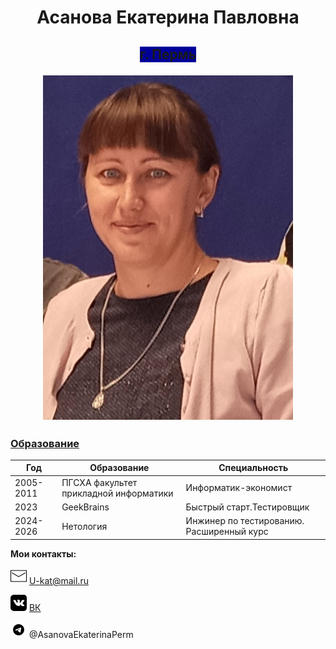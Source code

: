  <h1 style="text-align:center;"> Асанова Екатерина Павловна </h1> 

 <h2 style="text-align:center;"> <span style="background-color:#000099"> г. Пермь  </span> 

![Фотография](Docs\assets\Foto.png) 

### <u> Образование </u>

|Год |Образование|Специальность|
|-----|--------|---|
|2005-2011|ПГСХА факультет прикладной информатики|Информатик-экономист|
|2023|GeekBrains |Быстрый старт.Тестировщик|
|2024-2026|Нетология |Инжинер по тестированию. Расширенный курс|

  **Мои контакты:**

  ![Логотип Mail](icons8-%D0%BF%D0%BE%D1%87%D1%82%D0%B0-26.png) U-kat@mail.ru

 ![Логотип ВК](icons8-vk-26.png) [ВК](https://vk.com/id3618702/ "Асанова (Ушакова) Екатерина") 

 ![Логотип  Телеграмм](icons8-%D1%82%D0%B5%D0%BB%D0%B5%D0%B3%D1%80%D0%B0%D0%BC-26.png) @AsanovaEkaterinaPerm


 
 


